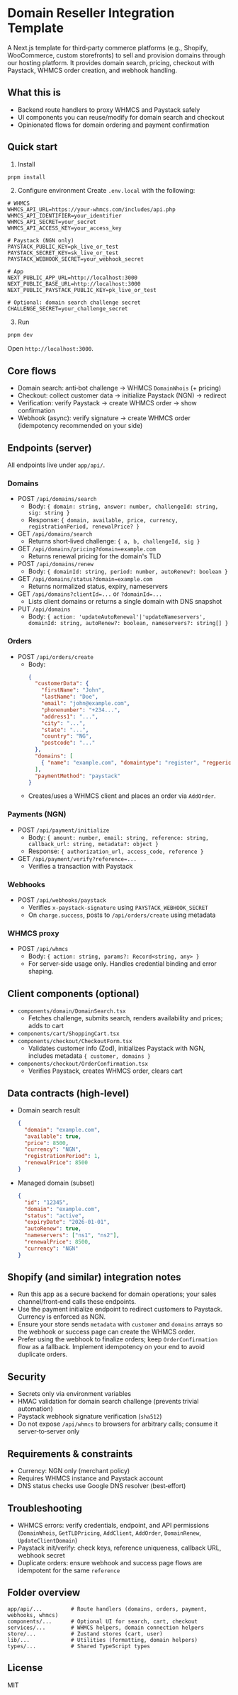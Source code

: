 # Domain Reseller Integration Template

A Next.js template for third‑party commerce platforms (e.g., Shopify, WooCommerce, custom storefronts) to sell and provision domains through our hosting platform. It provides domain search, pricing, checkout with Paystack, WHMCS order creation, and webhook handling.

## What this is
- Backend route handlers to proxy WHMCS and Paystack safely
- UI components you can reuse/modify for domain search and checkout
- Opinionated flows for domain ordering and payment confirmation

## Quick start
1) Install
```bash
pnpm install
```

2) Configure environment
Create `.env.local` with the following:
```env
# WHMCS
WHMCS_API_URL=https://your-whmcs.com/includes/api.php
WHMCS_API_IDENTIFIER=your_identifier
WHMCS_API_SECRET=your_secret
WHMCS_API_ACCESS_KEY=your_access_key

# Paystack (NGN only)
PAYSTACK_PUBLIC_KEY=pk_live_or_test
PAYSTACK_SECRET_KEY=sk_live_or_test
PAYSTACK_WEBHOOK_SECRET=your_webhook_secret

# App
NEXT_PUBLIC_APP_URL=http://localhost:3000
NEXT_PUBLIC_BASE_URL=http://localhost:3000
NEXT_PUBLIC_PAYSTACK_PUBLIC_KEY=pk_live_or_test

# Optional: domain search challenge secret
CHALLENGE_SECRET=your_challenge_secret
```

3) Run
```bash
pnpm dev
```

Open `http://localhost:3000`.

## Core flows
- Domain search: anti‑bot challenge → WHMCS `DomainWhois` (+ pricing)
- Checkout: collect customer data → initialize Paystack (NGN) → redirect
- Verification: verify Paystack → create WHMCS order → show confirmation
- Webhook (async): verify signature → create WHMCS order (idempotency recommended on your side)

## Endpoints (server)
All endpoints live under `app/api/`.

### Domains
- POST `/api/domains/search`
  - Body: `{ domain: string, answer: number, challengeId: string, sig: string }`
  - Response: `{ domain, available, price, currency, registrationPeriod, renewalPrice? }`
- GET `/api/domains/search`
  - Returns short‑lived challenge: `{ a, b, challengeId, sig }`
- GET `/api/domains/pricing?domain=example.com`
  - Returns renewal pricing for the domain's TLD
- POST `/api/domains/renew`
  - Body: `{ domainId: string, period: number, autoRenew?: boolean }`
- GET `/api/domains/status?domain=example.com`
  - Returns normalized status, expiry, nameservers
- GET `/api/domains?clientId=...` or `?domainId=...`
  - Lists client domains or returns a single domain with DNS snapshot
- PUT `/api/domains`
  - Body: `{ action: 'updateAutoRenewal'|'updateNameservers', domainId: string, autoRenew?: boolean, nameservers?: string[] }`

### Orders
- POST `/api/orders/create`
  - Body:
    ```json
    {
      "customerData": {
        "firstName": "John",
        "lastName": "Doe",
        "email": "john@example.com",
        "phonenumber": "+234...",
        "address1": "...",
        "city": "...",
        "state": "...",
        "country": "NG",
        "postcode": "..."
      },
      "domains": [
        { "name": "example.com", "domaintype": "register", "regperiod": 1 }
      ],
      "paymentMethod": "paystack"
    }
    ```
  - Creates/uses a WHMCS client and places an order via `AddOrder`.

### Payments (NGN)
- POST `/api/payment/initialize`
  - Body: `{ amount: number, email: string, reference: string, callback_url: string, metadata?: object }`
  - Response: `{ authorization_url, access_code, reference }`
- GET `/api/payment/verify?reference=...`
  - Verifies a transaction with Paystack

### Webhooks
- POST `/api/webhooks/paystack`
  - Verifies `x-paystack-signature` using `PAYSTACK_WEBHOOK_SECRET`
  - On `charge.success`, posts to `/api/orders/create` using metadata

### WHMCS proxy
- POST `/api/whmcs`
  - Body: `{ action: string, params?: Record<string, any> }`
  - For server‑side usage only. Handles credential binding and error shaping.

## Client components (optional)
- `components/domain/DomainSearch.tsx`
  - Fetches challenge, submits search, renders availability and prices; adds to cart
- `components/cart/ShoppingCart.tsx`
- `components/checkout/CheckoutForm.tsx`
  - Validates customer info (Zod), initializes Paystack with NGN, includes metadata `{ customer, domains }`
- `components/checkout/OrderConfirmation.tsx`
  - Verifies Paystack, creates WHMCS order, clears cart

## Data contracts (high‑level)
- Domain search result
  ```json
  {
    "domain": "example.com",
    "available": true,
    "price": 8500,
    "currency": "NGN",
    "registrationPeriod": 1,
    "renewalPrice": 8500
  }
  ```
- Managed domain (subset)
  ```json
  {
    "id": "12345",
    "domain": "example.com",
    "status": "active",
    "expiryDate": "2026-01-01",
    "autoRenew": true,
    "nameservers": ["ns1", "ns2"],
    "renewalPrice": 8500,
    "currency": "NGN"
  }
  ```

## Shopify (and similar) integration notes
- Run this app as a secure backend for domain operations; your sales channel/front‑end calls these endpoints.
- Use the payment initialize endpoint to redirect customers to Paystack. Currency is enforced as NGN.
- Ensure your store sends `metadata` with `customer` and `domains` arrays so the webhook or success page can create the WHMCS order.
- Prefer using the webhook to finalize orders; keep `OrderConfirmation` flow as a fallback. Implement idempotency on your end to avoid duplicate orders.

## Security
- Secrets only via environment variables
- HMAC validation for domain search challenge (prevents trivial automation)
- Paystack webhook signature verification (`sha512`)
- Do not expose `/api/whmcs` to browsers for arbitrary calls; consume it server‑to‑server only

## Requirements & constraints
- Currency: NGN only (merchant policy)
- Requires WHMCS instance and Paystack account
- DNS status checks use Google DNS resolver (best‑effort)

## Troubleshooting
- WHMCS errors: verify credentials, endpoint, and API permissions (`DomainWhois`, `GetTLDPricing`, `AddClient`, `AddOrder`, `DomainRenew`, `UpdateClientDomain`)
- Paystack init/verify: check keys, reference uniqueness, callback URL, webhook secret
- Duplicate orders: ensure webhook and success page flows are idempotent for the same `reference`

## Folder overview
```
app/api/...         # Route handlers (domains, orders, payment, webhooks, whmcs)
components/...      # Optional UI for search, cart, checkout
services/...        # WHMCS helpers, domain connection helpers
store/...           # Zustand stores (cart, user)
lib/...             # Utilities (formatting, domain helpers)
types/...           # Shared TypeScript types
```

## License
MIT
